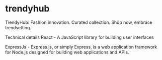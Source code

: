 # trendyhub
TrendyHub: Fashion innovation. Curated collection. Shop now, embrace trendsetting.

Technical details
React - A JavaScript library for building user interfaces

ExpressJs - Express.js, or simply Express, is a web application framework for Node.js designed for building web applications and APIs.
